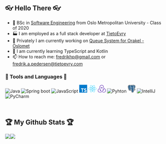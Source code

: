 ## :eyeglasses: Hello There :eyeglasses:

- :school: BSc in [Software Engineering](https://www.oslomet.no/studier/tkd/dataingenior) from Oslo Metropolitan University - Class of 2020
- :factory: I am employed as a full stack developer at [TietoEvry](https://github.com/evry) 
- 🔭 Privately I am currently working on [Queue System for Orakel - Oslomet](https://github.com/OrakelOsloMet/Orakel_Queue_Client)
- 🌱 I am currently learning TypeScript and Kotlin
- 📫 How to reach me: fredrikhp@gmail.com or fredrik.a.pedersen@tietoevry.com

### :hammer: Tools and Languages :wrench:

<p align="left">
  <img alt="Java" width="40px" src="https://img.icons8.com/color/48/000000/java-coffee-cup-logo.png" />
  <img alt="Spring boot" width="26px" src="https://img.icons8.com/color/48/000000/spring-logo.png" />
  <img alt="JavaScript" width="26px" src="https://img.icons8.com/color/48/000000/javascript.png" />
  <img alt="TypeScript" width="26px" src="https://raw.githubusercontent.com/devicons/devicon/master/icons/typescript/typescript-original.svg" />
  <img alt="React" width="26px" src="https://raw.githubusercontent.com/devicons/devicon/master/icons/react/react-original.svg" />
  <img alt="Redux" width="26px" src="https://raw.githubusercontent.com/devicons/devicon/master/icons/redux/redux-original.svg" />
  <img alt="Pyhton" width="26px" src="https://img.icons8.com/color/48/000000/python.png" />
  <img alt="PosgreSQL" width="26px" src="https://raw.githubusercontent.com/devicons/devicon/master/icons/postgresql/postgresql-original.svg"/>

  <img alt="IntelliJ" width="26px" src="https://img.icons8.com/color/48/000000/intellij-idea.png" />
  <img alt="PyCharm" width="26px" src="https://img.icons8.com/color/48/000000/pycharm.png" />  
</p>

</br>

## :trophy: My Github Stats :trophy:
<div>
  <a href="https://readme-stats-cfgj2cxdy.vercel.app/api?username=FredrikPedersen&count_private=true&show_icons=true&theme=tokyonight">
    <img  align="left" src="https://readme-stats-cfgj2cxdy.vercel.app/api?username=FredrikPedersen&count_private=true&show_icons=true&theme=tokyonight" />
  </a>
  <a href="https://readme-stats-cfgj2cxdy.vercel.app/api/top-langs/?username=FredrikPedersen&hide=php&theme=tokyonight">
    <img align="left" src="https://readme-stats-cfgj2cxdy.vercel.app/api/top-langs/?username=FredrikPedersen&hide=php&theme=tokyonight" />
  </a>
</div>
